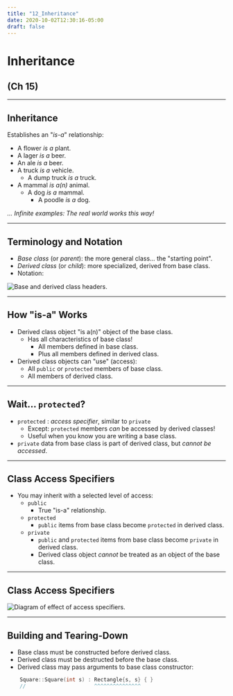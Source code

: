 ```yaml
---
title: "12_Inheritance"
date: 2020-10-02T12:30:16-05:00
draft: false
---
```


# Inheritance
## (Ch 15)

---

## Inheritance

Establishes an "_is-a_" relationship:

* A flower _is a_ plant.
* A lager _is a_ beer.
* An ale _is a_ beer.
* A truck _is a_ vehicle.
    * A dump truck _is a_ truck.
* A mammal _is a(n)_ animal.
    * A dog _is a_ mammal.
        * A poodle _is a_ dog.
 
_... Infinite examples:  The real world works this way!_

---

## Terminology and Notation

* _Base class_ (or _parent_): the more general class… the "starting point".
* _Derived class_ (or _child_): more specialized, derived from base class.
* Notation:

![Base and derived class headers.](../images/Inheritance/base_and_derived_class_headers.png )


---

## How "is-a" Works

* Derived class object "is a(n)" object of the base class.
    - Has all characteristics of base class!
        + All members defined in base class.
        + Plus all members defined in derived class.
* Derived class objects can "use" (access):
    - All `public` or `protected` members of base class.
    - All members of derived class.

---

## Wait... `protected`?
* `protected` : _access specifier_, similar to `private`
    - Except:  `protected` members _can_ be accessed by derived classes!
    - Useful when you know you are writing a base class.
* `private` data from base class is part of derived class, but _cannot be accessed_.

---

## Class Access Specifiers

* You may inherit with a selected level of access:
    - `public`
        + True "is-a" relationship.  
    - `protected`
        + `public` items from base class become `protected` in derived class.
    - `private`
        + `public` and `protected` items from base class become `private` in derived class.
        + Derived class object _cannot_ be treated as an object of the base class.

---

## Class Access Specifiers

![Diagram of effect of access specifiers.](../images/Inheritance/Inheritance_Access_Levels.svg)

---

## Building and Tearing-Down

* Base class must be constructed before derived class.
* Derived class must be destructed before the base class.
* Derived class may pass arguments to base class constructor:
```cpp
    Square::Square(int s) : Rectangle{s, s} { }
    //                      ^^^^^^^^^^^^^^^
```

